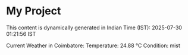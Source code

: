 # My Project

This content is dynamically generated in Indian Time (IST): 2025-07-30 01:21:56 IST


Current Weather in Coimbatore:
Temperature: 24.88 °C
Condition: mist
